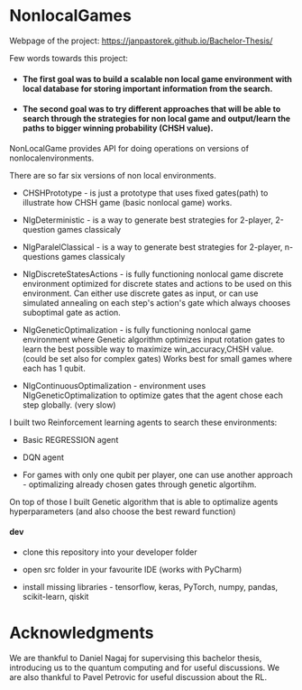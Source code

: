 # NonlocalGames

Webpage of the project:
https://janpastorek.github.io/Bachelor-Thesis/

Few words towards this project:

* #### The first goal was to build a scalable non local game environment with local database for storing important information from the search. 

* #### The second goal was to try different approaches that will be able to search through the strategies for non local game and output/learn the paths to bigger winning probability (CHSH value).  

NonLocalGame provides API for doing operations on versions of nonlocalenvironments.

There are so far six versions of non local environments.

* CHSHPrototype - is just a prototype that uses fixed gates(path) to illustrate how CHSH game (basic nonlocal game) works.

* NlgDeterministic - is a way to generate best strategies for 2-player, 2-question games classicaly

* NlgParalelClassical - is a way to generate best strategies for 2-player, n-questions games classicaly

* NlgDiscreteStatesActions - is fully functioning nonlocal game discrete environment optimized for discrete states and actions to be used on this environment. Can either use discrete gates as input, or can use simulated annealing on each step's action's gate which always chooses suboptimal gate as action.

* NlgGeneticOptimalization - is fully functioning nonlocal game environment where Genetic algorithm optimizes input rotation gates to learn the best possible way to maximize win_accuracy,CHSH value. (could be set also for complex gates) Works best for small games where each has 1 qubit.

* NlgContinuousOptimalization - environment uses NlgGeneticOptimalization to optimize gates that the agent chose each step globally. (very slow)

I built two Reinforcement learning agents to search these environments:

* Basic REGRESSION agent

* DQN agent

* For games with only one qubit per player, one can use another approach - optimalizing already chosen gates through genetic algortihm. 

On top of those I built Genetic algorithm that is able to optimalize agents hyperparameters (and also choose the best reward function)

#### dev
* clone this repository into your developer folder

* open src folder in your favourite IDE (works with PyCharm)

* install missing libraries - tensorflow, keras, PyTorch, numpy, pandas, scikit-learn, qiskit


# Acknowledgments

We are thankful to Daniel Nagaj for supervising this bachelor thesis, introducing us to the quantum computing and for useful discussions. We are also thankful to
Pavel Petrovic for useful discussion about the RL. 
